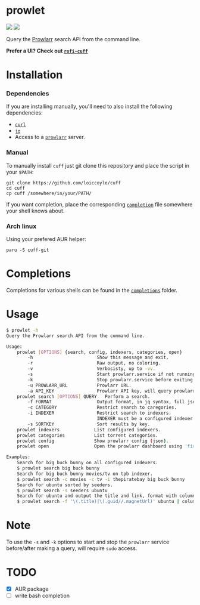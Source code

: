 # prowlet

<a href="./LICENSE.md"><img src="https://img.shields.io/badge/license-MIT-blue.svg"></a>
<a href="https://aur.archlinux.org/packages/prowlet-git/"><img src="https://img.shields.io/aur/version/cuff-git"></a>

Query the [Prowlarr](https://github.com/prowlarr/prowlarr) search API from the command line.

**Prefer a UI? Check out [`rofi-cuff`](https://github.com/loiccoyle/rofi-prowlet)**

# Installation

### Dependencies

If you are installing manually, you'll need to also install the following dependencies:

- [`curl`](https://github.com/curl/curl)
- [`jq`](https://github.com/stedolan/jq)
- Access to a [`prowlarr`](https://github.com/prowlarr/prowlarr) server.

### Manual

To manually install `cuff` just git clone this repository and place the script in your `$PATH`:

```
git clone https://github.com/loiccoyle/cuff
cd cuff
cp cuff /somewhere/in/your/PATH/
```

If you want <TAB> completion, place the corresponding [`completion`](completions) file somewhere your shell knows about.

### Arch linux

Using your prefered AUR helper:

```
paru -S cuff-git
```

# Completions

Completions for various shells can be found in the [`completions`](completions) folder.

# Usage

```sh
$ prowlet -h
Query the Prowlarr search API from the command line.

Usage:
    prowlet [OPTIONS] {search, config, indexers, categories, open}
        -h                        Show this message and exit.
        -r                        Raw output, no coloring.
        -v                        Verbosisty, up to -vv.
        -s                        Start prowlarr.service if not running.
        -k                        Stop prowlarr.service before exiting.
        -u PROWLARR_URL           Prowlarr URL.
        -a API_KEY                Prowlarr API key, will query prowlarr if not provided.
    prowlet search [OPTIONS] QUERY   Perform a search.
        -f FORMAT                 Output format, in jq syntax, full json output if not provided.
        -c CATEGORY               Restrict search to caregories.
        -i INDEXER                Restrict search to indexers.
                                  INDEXER must be a configured indexer.
        -s SORTKEY                Sort results by key.
    prowlet indexers             List configured indexers.
    prowlet categories           List torrent categories.
    prowlet config               Show prowlarr config (json).
    prowlet open                 Open the prowlarr dashboard using 'firefox'.

Examples:
    Search for big buck bunny on all configured indexers.
    $ prowlet search big buck bunny
    Search for big buck bunny movies/tv on tpb indexer.
    $ prowlet search -c movies -c tv -i thepiratebay big buck bunny
    Search for ubuntu sorted by seeders.
    $ prowlet search -s seeders ubuntu
    Search for ubuntu and output the title and link, format with column.
    $ prowlet search -f '\(.title)|\(.guid//.magnetUrl)' ubuntu | column -t -s"|"
```

# Note

To use the `-s` and `-k` options to start and stop the `prowlarr` service before/after making a query, will require `sudo` access.

# TODO

- [x] AUR package
- [ ] write bash completion
